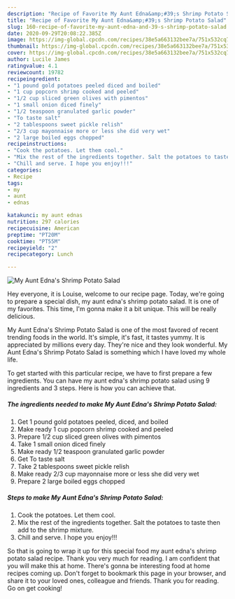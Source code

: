 ```yaml
---
description: "Recipe of Favorite My Aunt Edna&amp;#39;s Shrimp Potato Salad"
title: "Recipe of Favorite My Aunt Edna&amp;#39;s Shrimp Potato Salad"
slug: 160-recipe-of-favorite-my-aunt-edna-and-39-s-shrimp-potato-salad
date: 2020-09-29T20:08:22.385Z
image: https://img-global.cpcdn.com/recipes/38e5a663132bee7a/751x532cq70/my-aunt-ednas-shrimp-potato-salad-recipe-main-photo.jpg
thumbnail: https://img-global.cpcdn.com/recipes/38e5a663132bee7a/751x532cq70/my-aunt-ednas-shrimp-potato-salad-recipe-main-photo.jpg
cover: https://img-global.cpcdn.com/recipes/38e5a663132bee7a/751x532cq70/my-aunt-ednas-shrimp-potato-salad-recipe-main-photo.jpg
author: Lucile James
ratingvalue: 4.1
reviewcount: 19782
recipeingredient:
- "1 pound gold potatoes peeled diced and boiled"
- "1 cup popcorn shrimp cooked and peeled"
- "1/2 cup sliced green olives with pimentos"
- "1 small onion diced finely"
- "1/2 teaspoon granulated garlic powder"
- "To taste salt"
- "2 tablespoons sweet pickle relish"
- "2/3 cup mayonnaise more or less she did very wet"
- "2 large boiled eggs chopped"
recipeinstructions:
- "Cook the potatoes. Let them cool."
- "Mix the rest of the ingredients together. Salt the potatoes to taste then add to the shrimp mixture."
- "Chill and serve. I hope you enjoy!!!"
categories:
- Recipe
tags:
- my
- aunt
- ednas

katakunci: my aunt ednas 
nutrition: 297 calories
recipecuisine: American
preptime: "PT20M"
cooktime: "PT55M"
recipeyield: "2"
recipecategory: Lunch

---
```



![My Aunt Edna&#39;s Shrimp Potato Salad](https://img-global.cpcdn.com/recipes/38e5a663132bee7a/751x532cq70/my-aunt-ednas-shrimp-potato-salad-recipe-main-photo.jpg)

Hey everyone, it is Louise, welcome to our recipe page. Today, we're going to prepare a special dish, my aunt edna&#39;s shrimp potato salad. It is one of my favorites. This time, I'm gonna make it a bit unique. This will be really delicious.

My Aunt Edna&#39;s Shrimp Potato Salad is one of the most favored of recent trending foods in the world. It's simple, it's fast, it tastes yummy. It is appreciated by millions every day. They're nice and they look wonderful. My Aunt Edna&#39;s Shrimp Potato Salad is something which I have loved my whole life.




To get started with this particular recipe, we have to first prepare a few ingredients. You can have my aunt edna&#39;s shrimp potato salad using 9 ingredients and 3 steps. Here is how you can achieve that.

<!--inarticleads1-->

##### The ingredients needed to make My Aunt Edna&#39;s Shrimp Potato Salad:

1. Get 1 pound gold potatoes peeled, diced, and boiled
1. Make ready 1 cup popcorn shrimp cooked and peeled
1. Prepare 1/2 cup sliced green olives with pimentos
1. Take 1 small onion diced finely
1. Make ready 1/2 teaspoon granulated garlic powder
1. Get To taste salt
1. Take 2 tablespoons sweet pickle relish
1. Make ready 2/3 cup mayonnaise more or less she did very wet
1. Prepare 2 large boiled eggs chopped




<!--inarticleads2-->

##### Steps to make My Aunt Edna&#39;s Shrimp Potato Salad:

1. Cook the potatoes. Let them cool.
1. Mix the rest of the ingredients together. Salt the potatoes to taste then add to the shrimp mixture.
1. Chill and serve. I hope you enjoy!!!




So that is going to wrap it up for this special food my aunt edna&#39;s shrimp potato salad recipe. Thank you very much for reading. I am confident that you will make this at home. There's gonna be interesting food at home recipes coming up. Don't forget to bookmark this page in your browser, and share it to your loved ones, colleague and friends. Thank you for reading. Go on get cooking!
